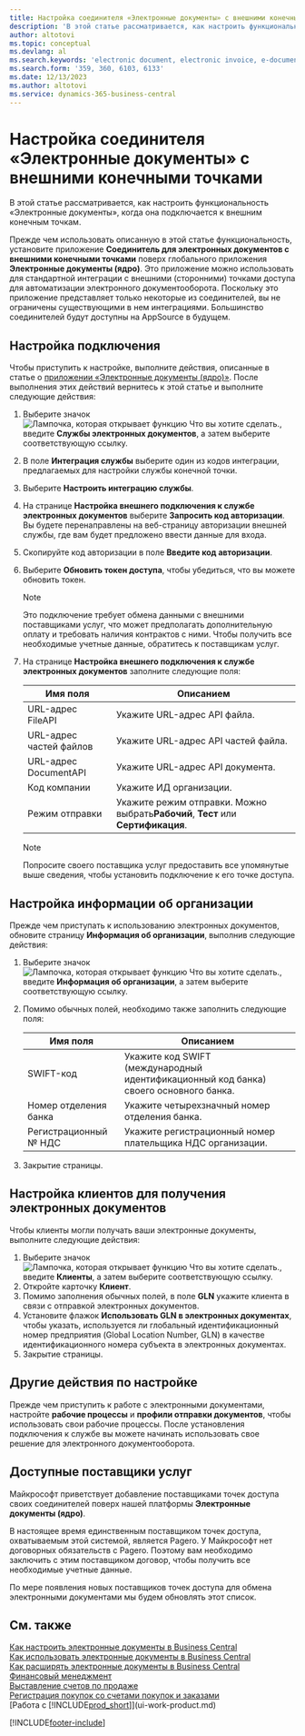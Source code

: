 ```yaml
---
title: Настройка соединителя «Электронные документы» с внешними конечными точками
description: 'В этой статье рассматривается, как настроить функциональность «Электронные документы», когда она подключается к внешним конечным точкам.'
author: altotovi
ms.topic: conceptual
ms.devlang: al
ms.search.keywords: 'electronic document, electronic invoice, e-document, e-invoice, access-point, endpoint'
ms.search.form: '359, 360, 6103, 6133'
ms.date: 12/13/2023
ms.author: altotovi
ms.service: dynamics-365-business-central
---
```


# Настройка соединителя «Электронные документы» с внешними конечными точками

В этой статье рассматривается, как настроить функциональность «Электронные документы», когда она подключается к внешним конечным точкам.

Прежде чем использовать описанную в этой статье функциональность, установите приложение **Соединитель для электронных документов с внешними конечными точками** поверх глобального приложения **Электронные документы (ядро)**. Это приложение можно использовать для стандартной интеграции с внешними (сторонними) точками доступа для автоматизации электронного документооборота. Поскольку это приложение представляет только некоторые из соединителей, вы не ограничены существующими в нем интеграциями. Большинство соединителей будут доступны на AppSource в будущем.

## Настройка подключения

Чтобы приступить к настройке, выполните действия, описанные в статье о [приложении «Электронные документы (ядро)»](finance-how-setup-edocuments.md). После выполнения этих действий вернитесь к этой статье и выполните следующие действия:

1. Выберите значок ![Лампочка, которая открывает функцию Что вы хотите сделать.](media/ui-search/search_small.png "Что вы хотите сделать"), введите **Службы электронных документов**, а затем выберите соответствующую ссылку.
2. В поле **Интеграция службы** выберите один из кодов интеграции, предлагаемых для настройки службы конечной точки.
3. Выберите **Настроить интеграцию службы**.
4. На странице **Настройка внешнего подключения к службе электронных документов** выберите **Запросить код авторизации**. Вы будете перенаправлены на веб-страницу авторизации внешней службы, где вам будет предложено ввести данные для входа.
5. Скопируйте код авторизации в поле **Введите код авторизации**.
6. Выберите **Обновить токен доступа**, чтобы убедиться, что вы можете обновить токен.

    > [!NOTE]
    > Это подключение требует обмена данными с внешними поставщиками услуг, что может предполагать дополнительную оплату и требовать наличия контрактов с ними. Чтобы получить все необходимые учетные данные, обратитесь к поставщикам услуг.

7. На странице **Настройка внешнего подключения к службе электронных документов** заполните следующие поля:

    | Имя поля | Описанием |
    |---|---|
    | URL-адрес FileAPI | Укажите URL-адрес API файла. |
    | URL-адрес частей файлов | Укажите URL-адрес API частей файла. |
    | URL-адрес DocumentAPI | Укажите URL-адрес API документа. |
    | Код компании | Укажите ИД организации. |
    | Режим отправки | Укажите режим отправки. Можно выбрать**Рабочий**, **Тест** или **Сертификация**. |

    > [!NOTE]
    > Попросите своего поставщика услуг предоставить все упомянутые выше сведения, чтобы установить подключение к его точке доступа.

## Настройка информации об организации

Прежде чем приступать к использованию электронных документов, обновите страницу **Информация об организации**, выполнив следующие действия:

1. Выберите значок ![Лампочка, которая открывает функцию Что вы хотите сделать.](media/ui-search/search_small.png "Что вы хотите сделать"), введите **Информация об организации**, а затем выберите соответствующую ссылку.
2. Помимо обычных полей, необходимо также заполнить следующие поля:

    | Имя поля | Описанием |
    |---|---|
    | SWIFT-код | Укажите код SWIFT (международный идентификационный код банка) своего основного банка. |
    | Номер отделения банка | Укажите четырехзначный номер отделения банка. |
    | Регистрационный № НДС | Укажите регистрационный номер плательщика НДС организации. |

3. Закрытие страницы.

## Настройка клиентов для получения электронных документов

Чтобы клиенты могли получать ваши электронные документы, выполните следующие действия:

1. Выберите значок ![Лампочка, которая открывает функцию Что вы хотите сделать.](media/ui-search/search_small.png "Что вы хотите сделать"), введите **Клиенты**, а затем выберите соответствующую ссылку.
2. Откройте карточку **Клиент**.
3. Помимо заполнения обычных полей, в поле **GLN** укажите клиента в связи с отправкой электронных документов.
4. Установите флажок **Использовать GLN в электронных документах**, чтобы указать, используется ли глобальный идентификационный номер предприятия (Global Location Number, GLN) в качестве идентификационного номера субъекта в электронных документах.
5. Закрытие страницы.

## Другие действия по настройке

Прежде чем приступить к работе с электронными документами, настройте **рабочие процессы** и **профили отправки документов**, чтобы использовать свои рабочие процессы. После установления подключения к службе вы можете начинать использовать свое решение для электронного документооборота.

## Доступные поставщики услуг

Майкрософт приветствует добавление поставщиками точек доступа своих соединителей поверх нашей платформы **Электронные документы (ядро)**.

В настоящее время единственным поставщиком точек доступа, охватываемым этой системой, является Pagero. У Майкрософт нет договорных обязательств с Pagero. Поэтому вам необходимо заключить с этим поставщиком договор, чтобы получить все необходимые учетные данные.

По мере появления новых поставщиков точек доступа для обмена электронными документами мы будем обновлять этот список.

## См. также

[Как настроить электронные документы в Business Central](finance-how-setup-edocuments.md)  
[Как использовать электронные документы в Business Central](finance-how-use-edocuments.md)  
[Как расширять электронные документы в Business Central](/dynamics365/business-central/dev-itpro/developer/devenv-extend-edocuments)  
[Финансовый менеджмент](finance.md)  
[Выставление счетов по продаже](sales-how-invoice-sales.md)  
[Регистрация покупок со счетами покупок и заказами](purchasing-how-record-purchases.md)  
[Работа с [!INCLUDE[prod_short](includes/prod_short.md)]](ui-work-product.md)

[!INCLUDE[footer-include](includes/footer-banner.md)]
